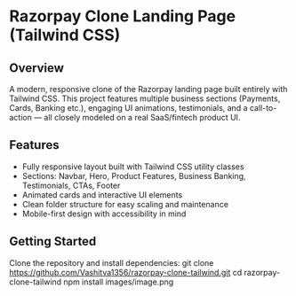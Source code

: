 # Razorpay Clone Landing Page (Tailwind CSS)

## Overview
A modern, responsive clone of the Razorpay landing page built entirely with Tailwind CSS. This project features multiple business sections (Payments, Cards, Banking etc.), engaging UI animations, testimonials, and a call-to-action — all closely modeled on a real SaaS/fintech product UI.

## Features
- Fully responsive layout built with Tailwind CSS utility classes
- Sections: Navbar, Hero, Product Features, Business Banking, Testimonials, CTAs, Footer
- Animated cards and interactive UI elements
- Clean folder structure for easy scaling and maintenance
- Mobile-first design with accessibility in mind

## Getting Started
Clone the repository and install dependencies:
git clone https://github.com/Vashitva1356/razorpay-clone-tailwind.git
cd razorpay-clone-tailwind
npm install
images/image.png

